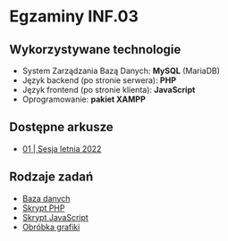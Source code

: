 # Egzaminy INF.03

## Wykorzystywane technologie

- System Zarządzania Bazą Danych:           **MySQL** (MariaDB)
- Język backend (po stronie serwera):       **PHP**
- Język frontend (po stronie klienta):      **JavaScript**
- Oprogramowanie:                           **pakiet XAMPP**

## Dostępne arkusze

- [<span class="number">01</span> | Sesja letnia 2022](/inf03/arkusze/2022-lato-wersja-1.md)

## Rodzaje zadań

- [Baza danych](/inf03/rodzaje-zadan/bazy-danych/)
- [Skrypt PHP](/inf03/rodzaje-zadan/skrypt-php/)
- [Skrypt JavaScript](/inf03/rodzaje-zadan/skrypt-js/)
- [Obróbka grafiki](/inf03/rodzaje-zadan/obrobka-grafiki/)
